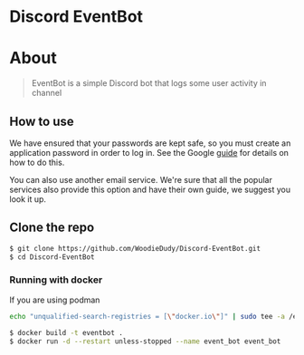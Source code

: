 # Discord EventBot

# About
> EventBot is a simple Discord bot that logs some user activity in channel

## How to use
We have ensured that your passwords are kept safe, so you must create an application password in order to log in. See the Google [guide](https://support.google.com/accounts/answer/185833?hl=en) for details on how to do this.

You can also use another email service. We're sure that all the popular services also provide this option and have their own guide, we suggest you look it up.

## Clone the repo
```sh
$ git clone https://github.com/WoodieDudy/Discord-EventBot.git
$ cd Discord-EventBot
```

### Running with docker
If you are using podman
```sh
echo "unqualified-search-registries = [\"docker.io\"]" | sudo tee -a /etc/containers/registries.conf
```
```sh
$ docker build -t eventbot .
$ docker run -d --restart unless-stopped --name event_bot event_bot
```
